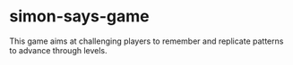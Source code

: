 # simon-says-game
This game aims at challenging players to remember and replicate patterns to advance through
levels.
